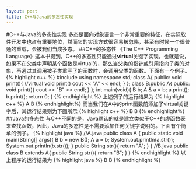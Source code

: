 ```yaml
---
layout: post
title: C++与Java的多态性实现
---
```

#C++与Java的多态性实现
多态是面向对象语言一个非常重要的特征，在实际软件开发中也占有重要地位，然而它的实现方式很容易被忽略，甚至有时候一个很普通的重载，会被我们当成多态。
##C++的多态性
《The C++ Programming Language》这本书提到，C++的多态性只能通过**virtual**关键字实现。也就是说，如果不在父类中声明某个函数是virtual的，那么当父类的指针或引用指向子类的对象，再通过其调用被子类重写了的函数时，会调用父类的函数。下面有一个例子。
{% highlight c++ %}
#include <iostream>
using namespace std;
class A{
public:
    void print(){ //virtual void print()
		cout << "A" << endl;
    }
};
class B:public A{
public:
    void print(){
		cout << "B" << endl;
    }
};
int main(void){
	B  b;
	A & a = b;
	a.print();
	b.print();
	return 0;
}
{% endhighlight %}
上述例子的运行结果为
{% highlight c++ %}
A
B
{% endhighlight%}
而当我们在A中的print函数前添加了virtual关键字后，其运行结果则为下图所示
{% highlight c++ %}
B
B
{% endhighlight%}
&nbsp;
##Java的多态性
与C++不同的是，Java默认的就是建立类似于C++的虚函数表来查找函数，因此，Java的多态性是不需要添加任何关键字说明的。下面有个简单的例子。
{% highlight java %}
//A.java
public class A {
	public static void main(String[] args){
		B b = new B();
		A a = b;
		System.out.println(a.str());
		System.out.println(b.str());
	}
	public String str(){
		return "A";
	}
}
//B.java
public class B extends A{
	public String str(){
		return "B";
	}
}
{% endhighlight %}
以上程序的运行结果为
{% highlight java %}
B
B
{% endhighlight %}
&nbsp;
